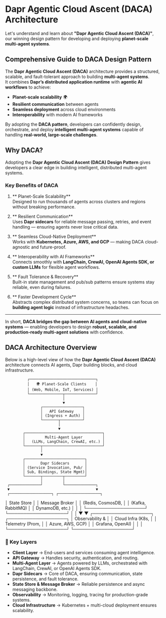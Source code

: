 # Dapr Agentic Cloud Ascent (DACA) Architecture  

Let's understand and learn about **"Dapr Agentic Cloud Ascent (DACA)"**, our winning design pattern for developing and deploying **planet-scale multi-agent systems**.  

## Comprehensive Guide to DACA Design Pattern  

The **Dapr Agentic Cloud Ascent (DACA)** architecture provides a structured, scalable, and fault-tolerant approach to building **multi-agent systems**.  
It combines **Dapr’s distributed application runtime** with **agentic AI workflows** to achieve:  

- **Planet-scale scalability** 🌍  
- **Resilient communication** between agents  
- **Seamless deployment** across cloud environments  
- **Interoperability** with modern AI frameworks  

By adopting the **DACA pattern**, developers can confidently design, orchestrate, and deploy **intelligent multi-agent systems** capable of handling **real-world, large-scale challenges**.  

## Why DACA?  

Adopting the **Dapr Agentic Cloud Ascent (DACA) Design Pattern** gives developers a clear edge in building intelligent, distributed multi-agent systems.  

### Key Benefits of DACA  

1. ** Planet-Scale Scalability**  
   Designed to run thousands of agents across clusters and regions without breaking performance.  

2. ** Resilient Communication**  
   Uses **Dapr sidecars** for reliable message passing, retries, and event handling — ensuring agents never lose critical data.  

3. ** Seamless Cloud-Native Deployment**  
   Works with **Kubernetes, Azure, AWS, and GCP** — making DACA cloud-agnostic and future-proof.  

4. ** Interoperability with AI Frameworks**  
   Connects smoothly with **LangChain, CrewAI, OpenAI Agents SDK, or custom LLMs** for flexible agent workflows.  

5. ** Fault Tolerance & Recovery**  
   Built-in state management and pub/sub patterns ensure systems stay reliable, even during failures.  

6. ** Faster Development Cycle**  
   Abstracts complex distributed system concerns, so teams can focus on **building agent logic** instead of infrastructure headaches.  

---

In short, **DACA bridges the gap between AI agents and cloud-native systems** — enabling developers to design **robust, scalable, and production-ready multi-agent solutions** with confidence.  

## DACA Architecture Overview  

Below is a high-level view of how the **Dapr Agentic Cloud Ascent (DACA)** architecture connects AI agents, Dapr building blocks, and cloud infrastructure.  

              ┌──────────────────────────────┐
              │   🌍 Planet-Scale Clients    │
              │ (Web, Mobile, IoT, Services) │
              └───────────────┬──────────────┘
                              │
                              ▼
                    ┌──────────────────┐
                    │   API Gateway    │
                    │ (Ingress + Auth) │
                    └───────┬──────────┘
                            │
                            ▼
            ┌───────────────────────────────────┐
            │         Multi-Agent Layer         │
            │   (LLMs, LangChain, CrewAI, etc.) │
            └───────┬───────────────────────────┘
                    │
                    ▼
            ┌───────────────────────────┐
            │       Dapr Sidecars       │
            │ (Service Invocation, Pub/ │
            │ Sub, Bindings, State Mgmt)│
            └───────┬─────────┬─────────┘
                    │         │
     ┌──────────────┘         └──────────────┐
     ▼                                       ▼
     ┌───────────────────┐ ┌───────────────────┐
│ State Store │ │ Message Broker │
│ (Redis, CosmosDB, │ │ (Kafka, RabbitMQ) │
│ DynamoDB, etc.) │ │ │
└───────────────────┘ └───────────────────┘
│ │
▼ ▼
┌───────────────────┐ ┌───────────────────┐
│ Observability & │ │ Cloud Infra (K8s, │
│ Telemetry (Prom, │ │ Azure, AWS, GCP) │
│ Grafana, OpenAI) │ │ │
└───────────────────┘ └───────────────────┘

### 🔑 Key Layers  
- **Client Layer** → End-users and services consuming agent intelligence.  
- **API Gateway** → Handles security, authentication, and routing.  
- **Multi-Agent Layer** → Agents powered by LLMs, orchestrated with LangChain, CrewAI, or OpenAI Agents SDK.  
- **Dapr Sidecars** → Core of DACA, ensuring communication, state persistence, and fault tolerance.  
- **State Store & Message Broker** → Reliable persistence and async messaging backbone.  
- **Observability** → Monitoring, logging, tracing for production-grade systems.  
- **Cloud Infrastructure** → Kubernetes + multi-cloud deployment ensures scalability.  
